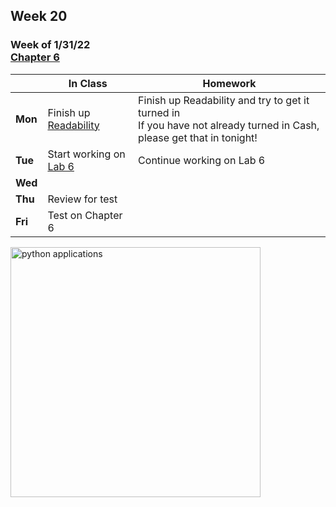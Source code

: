 ## Week 20

### Week of 1/31/22<br>[Chapter 6](/apcsp/curriculum/6)  

  |       |In Class               |Homework   |
  |-------|---------              |---------  |
  |**Mon**|Finish up [Readability](https://cs50.harvard.edu/ap/2022/curriculum/x/psets/6/readability/) |Finish up Readability and try to get it turned in<br>If you have not already turned in Cash, please get that in tonight! |
  |**Tue**|Start working on [Lab 6](https://cs50.harvard.edu/ap/2022/curriculum/x/labs/6/) |Continue working on Lab 6 |
  |**Wed**| | |
  |**Thu**|Review for test | |
  |**Fri**|Test on Chapter 6 | |

<img src="https://techvidvan.com/tutorials/wp-content/uploads/sites/2/2019/12/Applications-of-python.jpg" alt="python applications" height="400">

<meta http-equiv="refresh" content="300"/>

<!-- <div style="text-align:center">
<a href="https://www.w3schools.com/html" target="_blank"><img src="\ap\assets\img\html-icon.jpg" alt="html" style="padding: 0px 25px"></a> <a href="https://www.w3schools.com/css" target="_blank"><img src="\ap\assets\img\css-icon.jpg" alt="css" style="padding: 0px 25px"></a><a href="https://www.w3schools.com/js" target="_blank"><img src="\ap\assets\img\js-icon.jpg" alt="javascript" style="padding: 0px 25px"></a>
</div>
<br>
<div style="text-align:center">
<a href="https://eloquentjavascript.net/" target="_blank"><img src="https://eloquentjavascript.net/img/cover.jpg" alt="eloquent JS book" height="400px"></a>
</div> -->
